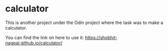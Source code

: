 # calculator

This is another project under the Odin project where the task was to make a calculator.

You can find the link on here to use it: https://shobhit-nagpal.github.io/calculator/